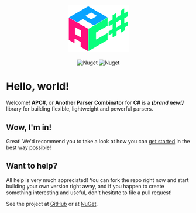 <div align="center">
 <img src="images/logo.png" width="33%"/><br><br>
 <img alt="Nuget" src="https://img.shields.io/nuget/v/APCSharp">
 <img alt="Nuget" src="https://img.shields.io/nuget/dt/APCSharp">
</div>

# Hello, world!

Welcome! **APC#**, or **Another Parser Combinator** for **C#** is a  ***(brand new!)***  library for building flexible, lightweight and powerful parsers.



## Wow, I'm in!

Great! We'd recommend you to take a look at how you can [get started](articles/getting_started.html) in the best way possible!



## Want to help?

All help is very much appreciated! You can fork the repo right now and start building your own version right away, and if you happen to create something interesting and useful, don't hesitate to file a pull request!

See the project at [GitHub](https://github.com/WilliamRagstad/APCSharp) or at [NuGet](https://www.nuget.org/packages/APCSharp/).